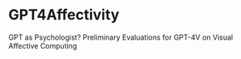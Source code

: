 # GPT4Affectivity
GPT as Psychologist? Preliminary Evaluations for GPT-4V on Visual Affective Computing
